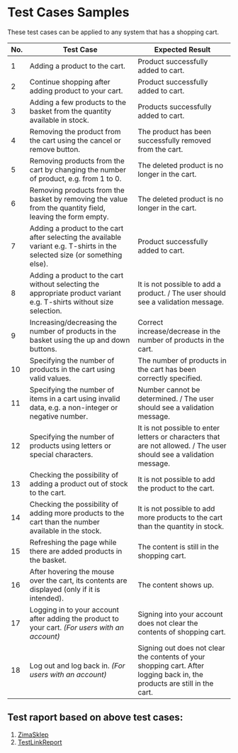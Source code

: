 # Test Cases Samples #

These test cases can be applied to any system that has a shopping cart.

| No. |	Test Case |	Expected Result |
|----|---------|-----------------|
|1 |Adding a product to the cart.|Product successfully added to cart.|
|2 |Continue shopping after adding product to your cart. |Product successfully added to cart.|
|3 |Adding a few products to the basket from the quantity available in stock.	|Products successfully added to cart.|
|4 |Removing the product from the cart using the cancel or remove button.| The product has been successfully removed from the cart.|
|5 |Removing products from the cart by changing the number of product, e.g. from 1 to 0.	| The deleted product is no longer in the cart.|
|6 |Removing products from the basket by removing the value from the quantity field, leaving the form empty. |The deleted product is no longer in the cart.|
|7 |Adding a product to the cart after selecting the available variant e.g. T-shirts in the selected size	(or something else).| Product successfully added to cart.|
|8 |Adding a product to the cart without selecting the appropriate product variant e.g. T-shirts without size selection.|	It is not possible to add a product. / The user should see a validation message.|
|9 |Increasing/decreasing the number of products in the basket using the up and down buttons. |	Correct increase/decrease in the number of products in the cart.|
|10 |Specifying the number of products in the cart using valid values.	|The number of products in the cart has been correctly specified.|
|11	|Specifying the number of items in a cart using invalid data, e.g. a non-integer or negative number. | Number cannot be determined. / The user should see a validation message.|
|12	| Specifying the number of products using letters or special characters.|It is not possible to enter letters or characters that are not allowed. / The user should see a validation message.|
|13 | Checking the possibility of adding a product out of stock to the cart.| It is not possible to add the product to the cart.|
|14	| Checking the possibility of adding more products to the cart than the number available in the stock.|	It is not possible to add more products to the cart than the quantity in stock.|
|15| Refreshing the page while there are added products in the basket.| The content is still in the shopping cart.|
|16 | After hovering the mouse over the cart, its contents are displayed (only if it is intended). |The content shows up.|
|17	|Logging in to your account after adding the product to your cart. _(For users with an account)_| Signing into your account does not clear the contents of shopping cart.|
|18	|Log out and log back in.	_(For users with an account)_|Signing out does not clear the contents of your shopping cart. After logging back in, the products are still in the cart.|

## Test raport based on above test cases: ##
1. [ZimaSklep](https://github.com/KarolinaSzczech/Manual_tester_Portfolio/blob/nowy_raport/test_raport/ZimaSklep.md)
2. [TestLinkReport](https://github.com/KarolinaSzczech/Manual_tester_Portfolio/blob/nowy_raport/test_raport/Przypadki%20testowe%20zrealizowane%20w%20TestLink.pdf)
